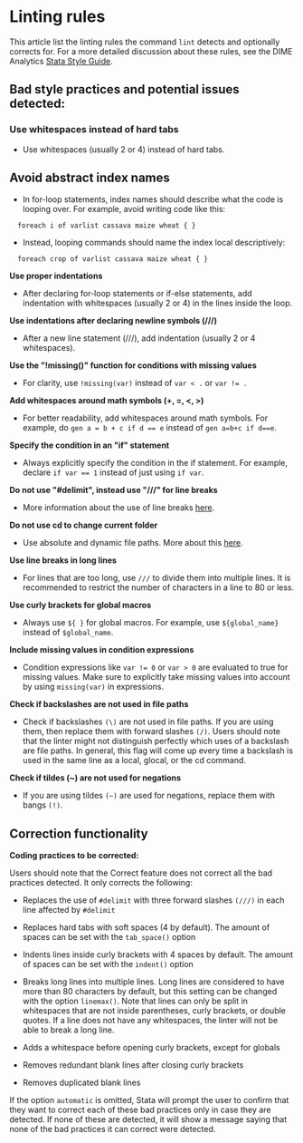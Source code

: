 
# Linting rules

This article list the linting rules the command `lint` detects and optionally corrects for. For a more detailed discussion about these rules, see the DIME Analytics [Stata Style Guide](https://worldbank.github.io/dime-data-handbook/coding.html#the-dime-analytics-stata-style-guide).

## Bad style practices and potential issues detected:

### Use whitespaces instead of hard tabs

- Use whitespaces (usually 2 or 4) instead of hard tabs.


## Avoid abstract index names

- In for-loop statements, index names should describe what the code is looping over. For example, avoid writing code like this:

```
  foreach i of varlist cassava maize wheat { }
```

- Instead, looping commands should name the index local descriptively:

```
  foreach crop of varlist cassava maize wheat { }
```


__Use proper indentations__

- After declaring for-loop statements or if-else statements, add indentation with whitespaces (usually 2 or 4) in the lines inside the loop.


__Use indentations after declaring newline symbols (///)__

- After a new line statement (///), add indentation (usually 2 or 4 whitespaces).


__Use the "!missing()" function for conditions with missing values__

- For clarity, use `!missing(var)` instead of `var < .` or `var != .`


__Add whitespaces around math symbols (+, =, <, >)__

- For better readability, add whitespaces around math symbols.  For example, do `gen a = b + c if d == e` instead of `gen a=b+c if d==e`.


__Specify the condition in an "if" statement__

- Always explicitly specify the condition in the if statement.  For example, declare `if var == 1` instead of just using `if var`.


__Do not use "#delimit", instead use "///" for line breaks__

- More information about the use of line breaks [here](https://worldbank.github.io/dime-data-handbook/coding.html#line-breaks).


__Do not use cd to change current folder__

- Use absolute and dynamic file paths. More about this [here](https://worldbank.github.io/dime-data-handbook/coding.html#writing-file-paths).


__Use line breaks in long lines__

- For lines that are too long, use `///` to divide them into multiple lines.  It is recommended to restrict the number of characters in a line to 80 or less.


__Use curly brackets for global macros__

- Always use `${ }` for global macros.  For example, use `${global_name}` instead of `$global_name`.


__Include missing values in condition expressions__

- Condition expressions like `var != 0` or `var > 0` are evaluated to true for missing values. Make sure to explicitly take missing values into account by using `missing(var)` in expressions.


__Check if backslashes are not used in file paths__

- Check if backslashes `(\)` are not used in file paths. If you are using them, then replace them with forward slashes `(/)`. Users should note that the linter might not distinguish perfectly which uses of a backslash are file paths. In general, this flag will come up every time a backslash is used in the same line as a local, glocal, or the cd command.


__Check if tildes (~) are not used for negations__

- If you are using tildes `(~)` are used for negations, replace them with bangs `(!)`.

## Correction functionality

__Coding practices to be corrected:__


Users should note that the Correct feature does not correct all the bad practices detected.  It only corrects the following:

- Replaces the use of `#delimit` with three forward slashes `(///)` in each line affected by `#delimit`

- Replaces hard tabs with soft spaces (4 by default). The amount of spaces can be set with the `tab_space()` option

- Indents lines inside curly brackets with 4 spaces by default. The amount of spaces can be set with the `indent()` option

- Breaks long lines into multiple lines. Long lines are considered to have more than 80 characters by default, but this setting can be changed with the option `linemax()`.  Note that lines can only be split in whitespaces that are not inside parentheses, curly brackets, or double quotes. If a line does not have any whitespaces, the linter will not be able to break a long line.

- Adds a whitespace before opening curly brackets, except for globals

- Removes redundant blank lines after closing curly brackets

- Removes duplicated blank lines

If the option `automatic` is omitted, Stata will prompt the user to confirm that they want to correct each of these bad practices only in case they are detected.  If none of these are detected, it will show a message saying that none of the bad practices it can correct were detected.


